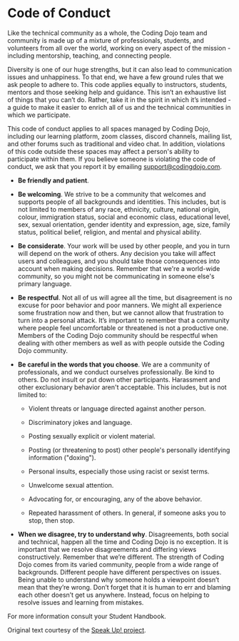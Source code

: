 # Code of Conduct

Like the technical community as a whole, the Coding Dojo team and community is
made up of a mixture of professionals, students, and volunteers from all over the world, working
on every aspect of the mission - including mentorship, teaching, and connecting people.

Diversity is one of our huge strengths, but it can also lead to communication issues and
unhappiness. To that end, we have a few ground rules that we ask people to adhere to. This
code applies equally to instructors, students, mentors and those seeking help and guidance.
This isn’t an exhaustive list of things that you can’t do. Rather, take it in the spirit in which it’s
intended - a guide to make it easier to enrich all of us and the technical communities in which
we participate.

This code of conduct applies to all spaces managed by Coding Dojo,
including our learning platform, zoom classes, discord channels, mailing list, and other forums such as traditional and video chat.
In addition, violations of this code outside these spaces may affect a person's ability to
participate within them.
If you believe someone is violating the code of conduct, we ask that you report it by emailing
support@codingdojo.com.

* **Be friendly and patient**.

* **Be welcoming**. We strive to be a community that welcomes and supports people of all
backgrounds and identities. This includes, but is not limited to members of any race,
ethnicity, culture, national origin, colour, immigration status, social and economic class,
educational level, sex, sexual orientation, gender identity and expression, age, size,
family status, political belief, religion, and mental and physical ability.

* **Be considerate**. Your work will be used by other people, and you in turn will depend on
the work of others. Any decision you take will affect users and colleagues, and you
should take those consequences into account when making decisions. Remember that
we're a world-wide community, so you might not be communicating in someone else's
primary language.

* **Be respectful**. Not all of us will agree all the time, but disagreement is no excuse for
poor behavior and poor manners. We might all experience some frustration now and
then, but we cannot allow that frustration to turn into a personal attack. It’s important to
remember that a community where people feel uncomfortable or threatened is not a
productive one. Members of the Coding Dojo community should be respectful
when dealing with other members as well as with people outside the Coding Dojo community.

* **Be careful in the words that you choose**. We are a community of professionals, and
we conduct ourselves professionally. Be kind to others. Do not insult or put down other
participants. Harassment and other exclusionary behavior aren't acceptable. This
includes, but is not limited to:

  * Violent threats or language directed against another person.

  * Discriminatory jokes and language.

  * Posting sexually explicit or violent material.

  * Posting (or threatening to post) other people's personally identifying information
("doxing").

  * Personal insults, especially those using racist or sexist terms.

  * Unwelcome sexual attention.

  * Advocating for, or encouraging, any of the above behavior.

  * Repeated harassment of others. In general, if someone asks you to stop, then
stop.

* **When we disagree, try to understand why**. Disagreements, both social and technical,
happen all the time and Coding Dojo is no exception. It is important that we
resolve disagreements and differing views constructively. Remember that we’re different.
The strength of Coding Dojo comes from its varied community, people from a
wide range of backgrounds. Different people have different perspectives on issues.
Being unable to understand why someone holds a viewpoint doesn’t mean that they’re
wrong. Don’t forget that it is human to err and blaming each other doesn’t get us
anywhere. Instead, focus on helping to resolve issues and learning from mistakes.

For more information consult your Student Handbook.

Original text courtesy of the [Speak Up! project](http://web.archive.org/web/20141109123859/http://speakup.io/coc.html).
